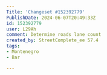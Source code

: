```yaml
---
Title: 'Changeset #152392779'
PublishDate: 2024-06-07T20:49:33Z
id: 152392779
user: L29Ah
comment: Determine roads lane count
created_by: StreetComplete_ee 57.4
tags:
- Montenegro
- Bar

---
```

